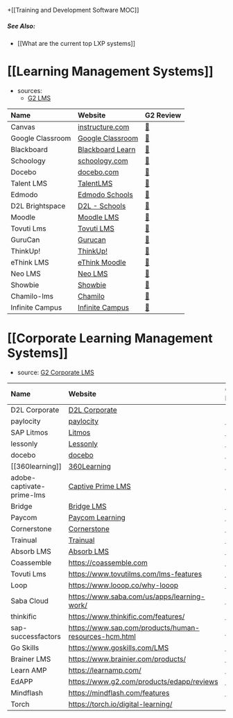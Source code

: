 +[[Training and Development Software MOC]]
##### See Also:
- [[What are the current top LXP systems]]
# [[Learning Management Systems]]
- sources:
	-  [G2 LMS](https://www.g2.com/categories/learning-management-system-lms)

| Name             | Website                                                                                               | G2 Review                                                                  |
|:---------------- |:----------------------------------------------------------------------------------------------------- |:-------------------------------------------------------------------------- |
| Canvas           | [instructure.com](https://www.instructure.com/)                                                       | [🔗](https://www.g2.com/products/canvas/reviews)                           |
| Google Classroom | [Google Classroom](https://edu.google.com/products/classroom/?modal_active=none)                      | [🔗](https://www.g2.com/products/google-classroom/reviews)                 |
| Blackboard       | [Blackboard Learn](https://www.blackboard.com/teaching-learning/learning-management/blackboard-learn) | [🔗](https://www.g2.com/products/blackboard-learn/reviews)                 |
| Schoology        | [schoology.com](https://www.schoology.com/)                                                           | [🔗](https://www.g2.com/products/talentlms/reviews)                        |
| Docebo           | [docebo.com](https://www.docebo.com/learning-management-system-lms/)                                  | [🔗](https://www.g2.com/products/docebo/reviews)                           |
| Talent LMS       | [TalentLMS](https://www.talentlms.com/features)                                                       | [🔗](https://www.g2.com/products/talentlms/reviews)                        |
| Edmodo           | [Edmodo Schools](https://go.edmodo.com/schools/)                                                      | [🔗](https://www.g2.com/products/edmodo/reviews)                           |
| D2L Brightspace  | [D2L - Schools](https://www.d2l.com/higher-education/products/core/)                                  | [🔗](https://www.g2.com/products/d2l-brightspace/reviews)                  |
| Moodle           | [Moodle LMS](https://moodle.com/lms/)                                                                 | [🔗](https://www.g2.com/products/moodle/reviews)                           |
| Tovuti Lms       | [Tovuti LMS](https://www.tovutilms.com/lms-features)                                                  | [🔗](https://www.g2.com/products/tovuti-lms/reviews)                       |
| GuruCan          | [Gurucan](https://www.gurucan.com/features/online-course-builder)                                     | [🔗](https://www.g2.com/products/gurucan/reviews)                          |
| ThinkUp!         | [ThinkUp!](https://www.mentoringminds.com/standards-mastery-system/)                                  | [🔗](https://www.g2.com/products/thinkup-standards-mastery-system/reviews) |
| eThink LMS       | [eThink Moodle](https://ethinkeducation.com/products/moodle-lms/)                                     | [🔗](https://www.g2.com/products/ethink-lms/reviews)                       |
| Neo LMS          | [Neo LMS](https://www.neolms.com/info/tour)                                                                                                      | [🔗](https://www.g2.com/products/neo-lms/reviews)                          |
| Showbie          | [Showbie](https://www.showbie.com/features/)                                                                                                      | [🔗](https://www.g2.com/products/showbie/reviews)                          |
| Chamilo-lms      | [Chamilo](https://chamilo.org/en/)                                                                                                      | [🔗](https://www.g2.com/products/chamilo-lms/reviews)                      |
| Infinite Campus  | [Infinite Campus](https://www.infinitecampus.com/products)                                                                                                      | [🔗](https://www.g2.com/products/infinite-campus/reviews)                  |

# [[Corporate Learning Management Systems]]
- source: [G2 Corporate LMS](https://www.g2.com/categories/corporate-learning-management-systems)

| Name                      | Website                                                                     | G2 Review                                                            |
|:------------------------- |:--------------------------------------------------------------------------- |:-------------------------------------------------------------------- |
| D2L Corporate             | [D2L Corporate](https://www.d2l.com/corporate/)                             |                                                                      |
| paylocity                 | [paylocity](https://www.paylocity.com/our-products/)                        | [📎](https://www.g2.com/products/paylocity/reviews)                  |
| SAP Litmos                | [Litmos](https://www.litmos.com/learning-management-system)                 | [📎](https://www.g2.com/products/sap-litmos/reviews)                 |
| lessonly                  | [Lessonly](https://www.lessonly.com/features/)                              | [📎](https://www.g2.com/products/lessonly/reviews)                   |
| docebo                    | [docebo](https://www.docebo.com/learning-management-system-lms/)            | [📎](https://www.g2.com/products/docebo/reviews)                     |
| [[360learning]]               | [360Learning](https://360learning.com/product/)                             | [📎](https://www.g2.com/products/360learning/reviews)                |
| adobe-captivate-prime-lms | [Captive Prime LMS](https://www.adobe.com/products/captivateprime.html)     | [📎](https://www.g2.com/products/adobe-captivate-prime-lms/reviews)  |
| Bridge                    | [Bridge LMS](https://www.getbridge.com/en_gb/lms-pricing/)                  | [📎](https://www.g2.com/products/instructure-bridge/reviews)         |
| Paycom                    | [Paycom Learning](https://www.paycom.com/our-solution/paycom-learning/)     | [📎](https://www.g2.com/products/paycom/reviews)                     |
| Cornerstone               | [Cornerstone](https://www.cornerstoneondemand.com/learning/)                | [📎](https://www.g2.com/products/cornerstone-learning/reviews)       |
| Trainual                  | [Trainual](https://trainual.com/)                                           | [📎](https://www.g2.com/products/trainual/reviews)                   |
| Absorb LMS                | [Absorb LMS](https://www.absorblms.com/products/learning-management-system) | [📎](https://www.g2.com/products/absorb-software-absorb-lms/reviews) |
| Coassemble                | https://coassemble.com                                                      | [📎](https://www.g2.com/products/coassemble/reviews)                 |
| Tovuti Lms                | https://www.tovutilms.com/lms-features                                      | [📎](https://www.g2.com/products/tovuti-lms/reviews)                 |
| Loop                      | https://www.looop.co/why-looop                                              | [📎](https://www.g2.com/products/looop/reviews)                      |
| Saba Cloud                | https://www.saba.com/us/apps/learning-work/                                 | [📎](https://www.g2.com/products/saba-cloud/reviews)                 |
| thinkific                 | https://www.thinkific.com/features/                                         | [📎](https://www.g2.com/products/thinkific/reviews)                  |
| sap-successfactors        | https://www.sap.com/products/human-resources-hcm.html                       | [📎](https://www.g2.com/products/sap-successfactors/reviews)         |
| Go Skills                 | https://www.goskills.com/LMS                                                | [📎](https://www.g2.com/products/goskills/reviews)                   |
| Brainer LMS               | https://www.brainier.com/products/                                          | [📎](https://www.g2.com/products/brainier-lms/reviews)               |
| Learn AMP                 | https://learnamp.com/                                                       | [📎](https://www.g2.com/products/learn-amp/reviews)                  |
| EdAPP                     | https://www.g2.com/products/edapp/reviews                                   | [📎](https://www.g2.com/products/edapp/reviews)                      |
| Mindflash                 | https://mindflash.com/features                                              | [📎](https://www.g2.com/products/mindflash/reviews)                  |
| Torch                     | https://torch.io/digital-learning/                                          |                                                                      |
